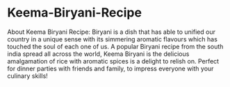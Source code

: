 # Keema-Biryani-Recipe

About Keema Biryani Recipe: Biryani is a dish that has able to unified our country in a unique sense with its 
simmering aromatic flavours which has touched the soul of each one of us. A popular Biryani recipe from the south 
india spread all across the world, Keema Biryani is the delicious amalgamation of rice with aromatic spices is a 
delight to relish on. Perfect for dinner parties with friends and family, to impress everyone with your culinary 
skills!